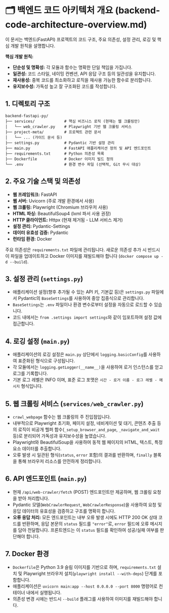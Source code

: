 # 🗂️ 백엔드 코드 아키텍처 개요 (backend-code-architecture-overview.md)

이 문서는 백엔드(FastAPI) 프로젝트의 코드 구조, 주요 의존성, 설정 관리, 로깅 및 핵심 개발 원칙을 설명합니다.

**핵심 개발 원칙:**

*   **단순성 및 명확성:** 각 모듈과 함수는 명확한 단일 책임을 가집니다.
*   **일관성:** 코드 스타일, 네이밍 컨벤션, API 응답 구조 등의 일관성을 유지합니다.
*   **재사용성:** 중복 코드를 최소화하고 로직을 재사용 가능한 함수로 분리합니다.
*   **유지보수성:** 가독성 높고 잘 구조화된 코드를 작성합니다.

## 1. 디렉토리 구조

```
backend-fastapi-py/
├── services/             # 핵심 비즈니스 로직 (현재는 웹 크롤링만)
│   └── web_crawler.py    # Playwright 기반 웹 크롤링 서비스
├── project-meta/         # 프로젝트 관련 문서
│   └── ... (가이드 문서 등)
├── settings.py           # Pydantic 기반 설정 관리
├── main.py               # FastAPI 애플리케이션 정의 및 API 엔드포인트
├── requirements.txt      # Python 의존성 목록
├── Dockerfile            # Docker 이미지 빌드 정의
└── .env                  # 환경 변수 파일 (선택적, Git 무시 대상)
```

## 2. 주요 기술 스택 및 의존성

*   **웹 프레임워크:** FastAPI
*   **웹 서버:** Uvicorn (주로 개발 환경에서 사용)
*   **웹 크롤링:** Playwright (Chromium 브라우저 사용)
*   **HTML 파싱:** BeautifulSoup4 (lxml 파서 사용 권장)
*   **HTTP 클라이언트:** Httpx (현재 제거됨 - LLM 서비스 제거)
*   **설정 관리:** Pydantic-Settings
*   **데이터 유효성 검증:** Pydantic
*   **런타임 환경:** Docker

주요 의존성은 `requirements.txt` 파일에 관리됩니다. 새로운 의존성 추가 시 반드시 이 파일을 업데이트하고 Docker 이미지를 재빌드해야 합니다 (`docker compose up -d --build`).

## 3. 설정 관리 (`settings.py`)

*   애플리케이션 설정(향후 추가될 수 있는 API 키, 기본값 등)은 `settings.py` 파일에서 Pydantic의 `BaseSettings`를 사용하여 중앙 집중식으로 관리합니다.
*   `BaseSettings`는 `.env` 파일이나 환경 변수로부터 설정을 자동으로 로드할 수 있습니다.
*   코드 내에서는 `from .settings import settings`와 같이 임포트하여 설정 값에 접근합니다.

## 4. 로깅 설정 (`main.py`)

*   애플리케이션의 로깅 설정은 `main.py` 상단에서 `logging.basicConfig`를 사용하여 표준화된 형식으로 구성됩니다.
*   각 모듈에서는 `logging.getLogger(__name__)`을 사용하여 로거 인스턴스를 얻고 로그를 기록합니다.
*   기본 로그 레벨은 INFO 이며, 표준 로그 포맷은 `시간 - 로거 이름 - 로그 레벨 - 메시지` 형식입니다.

## 5. 웹 크롤링 서비스 (`services/web_crawler.py`)

*   `crawl_webpage` 함수는 웹 크롤링의 주 진입점입니다.
*   내부적으로 Playwright 초기화, 페이지 설정, 네비게이션 및 대기, 콘텐츠 추출 등의 로직이 비공개 헬퍼 함수(`_setup_browser_and_page`, `_navigate_and_wait` 등)로 분리되어 가독성과 유지보수성을 높였습니다.
*   Playwright와 BeautifulSoup을 사용하여 동적 웹 페이지의 HTML, 텍스트, 특정 요소 데이터를 추출합니다.
*   오류 발생 시 일관된 형식(`status`, `error` 포함)의 결과를 반환하며, `finally` 블록을 통해 브라우저 리소스를 안전하게 정리합니다.

## 6. API 엔드포인트 (`main.py`)

*   현재 `/api/web-crawler/fetch` (POST) 엔드포인트만 제공하며, 웹 크롤링 요청을 받아 처리합니다.
*   Pydantic 모델(`WebCrawlerRequest`, `WebCrawlerResponse`)을 사용하여 요청 및 응답 데이터의 유효성을 검증하고 구조를 명확히 합니다.
*   **오류 응답 처리:** 모든 엔드포인트는 내부 오류 발생 시에도 HTTP 200 OK 상태 코드를 반환하며, 응답 본문의 `status` 필드를 `"error"`로, `error` 필드에 오류 메시지를 담아 전달합니다. 프론트엔드는 이 `status` 필드를 확인하여 성공/실패 여부를 판단해야 합니다.

## 7. Docker 환경

*   `Dockerfile`은 Python 3.9 슬림 이미지를 기반으로 하며, `requirements.txt` 설치 및 Playwright 브라우저 설치(`playwright install --with-deps`) 단계를 포함합니다.
*   애플리케이션은 `uvicorn main:app --host 0.0.0.0 --port 8000` 명령어로 컨테이너 내에서 실행됩니다.
*   의존성 변경 시에는 반드시 `--build` 플래그를 사용하여 이미지를 재빌드해야 합니다. 